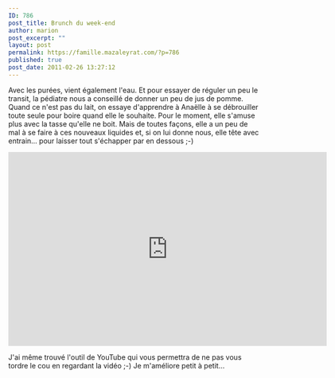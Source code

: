 ```yaml
---
ID: 786
post_title: Brunch du week-end
author: marion
post_excerpt: ""
layout: post
permalink: https://famille.mazaleyrat.com/?p=786
published: true
post_date: 2011-02-26 13:27:12
---
```

Avec les purées, vient également l'eau. Et pour essayer de réguler un peu le transit, la pédiatre nous a conseillé de donner un peu de jus de pomme. Quand ce n'est pas du lait, on essaye d'apprendre à Anaëlle à se débrouiller toute seule pour boire quand elle le souhaite. Pour le moment, elle s'amuse plus avec la tasse qu'elle ne boit. Mais de toutes façons, elle a un peu de mal à se faire à ces nouveaux liquides et, si on lui donne nous, elle tête avec entrain... pour laisser tout s'échapper par en dessous ;-)

<iframe title="YouTube video player" width="640" height="390" src="http://www.youtube.com/embed/_bTS4vKDmwM" frameborder="0" allowfullscreen></iframe>

J'ai même trouvé l'outil de YouTube qui vous permettra de ne pas vous tordre le cou en regardant la vidéo ;-)
Je m'améliore petit à petit...